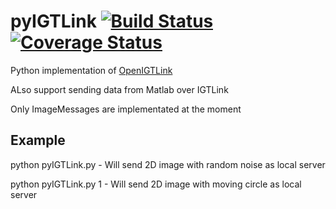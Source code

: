 # pyIGTLink [![Build Status](https://travis-ci.org/Danielhiversen/pyIGTLink.svg?branch=master)](https://travis-ci.org/Danielhiversen/pyIGTLink) [![Coverage Status](https://coveralls.io/repos/Danielhiversen/pyIGTLink/badge.svg?branch=master&service=github)](https://coveralls.io/github/Danielhiversen/pyIGTLink?branch=master)
Python implementation of [OpenIGTLink](http://openigtlink.org/)

ALso support sending data from Matlab over IGTLink


Only ImageMessages are implementated at the moment



## Example


python pyIGTLink.py    - Will send 2D image with random noise as local server 

python pyIGTLink.py  1 - Will send 2D image with moving circle as local server
